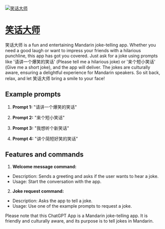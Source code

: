 [![笑话大师](https://files.oaiusercontent.com/file-qHps67VqpB7DSHItRhAUPZvM?se=2123-10-17T19%3A37%3A55Z&sp=r&sv=2021-08-06&sr=b&rscc=max-age%3D31536000%2C%20immutable&rscd=attachment%3B%20filename%3Db64b92e4-0a1e-4dab-82a9-ca97e0b42c65.png&sig=yQ9D%2BLidlevfuNBEbpwIXsF5MboM6nZizFXvrAClrKQ%3D)](https://chat.openai.com/g/g-dpW97CUd8-xiao-hua-da-shi)

# [笑话大师](https://chat.openai.com/g/g-dpW97CUd8-xiao-hua-da-shi)

笑话大师 is a fun and entertaining Mandarin joke-telling app. Whether you need a good laugh or want to impress your friends with a hilarious punchline, this app has got you covered. Just ask for a joke using prompts like '请讲一个爆笑的笑话' (Please tell me a hilarious joke) or '来个短小笑话' (Give me a short joke), and the app will deliver. The jokes are culturally aware, ensuring a delightful experience for Mandarin speakers. So sit back, relax, and let 笑话大师 bring a smile to your face!

## Example prompts

1. **Prompt 1:** "请讲一个爆笑的笑话"

2. **Prompt 2:** "来个短小笑话"

3. **Prompt 3:** "我想听个新笑话"

4. **Prompt 4:** "讲个简短好笑的笑话"


## Features and commands

1. **Welcome message command:**
- Description: Sends a greeting and asks if the user wants to hear a joke.
- Usage: Start the conversation with the app.

2. **Joke request command:**
- Description: Asks the app to tell a joke.
- Usage: Use one of the example prompts to request a joke.

Please note that this ChatGPT App is a Mandarin joke-telling app. It is friendly and culturally aware, and its purpose is to tell jokes in Mandarin.